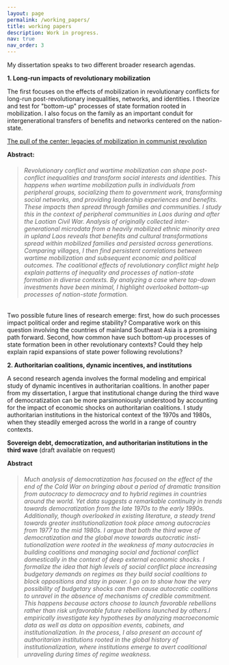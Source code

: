 ```yaml
---
layout: page
permalink: /working_papers/
title: working papers
description: Work in progress.
nav: true
nav_order: 3
---
```


My dissertation speaks to two different broader research agendas. 

**1. Long-run impacts of revolutionary mobilization**

The first focuses on the effects of mobilization in revolutionary conflicts for long-run post-revolutionary inequalities, networks, and identities. I theorize and test for "bottom-up" processes of state formation rooted in mobilization. I also focus on the family as an important conduit for intergenerational transfers of benefits and networks centered on the nation-state.  

[The pull of the center: legacies of mobilization in communist revolution](/assets/pdf/TPOCf2.pdf)

**Abstract:**

> ###### Revolutionary conflict and wartime mobilization can shape post-conflict inequalities and transform social interests and identities. This happens when wartime mobilization pulls in individuals from peripheral groups, socializing them to government work, transforming social networks, and providing leadership experiences and benefits. These impacts then spread through families and communities. I study this in the context of peripheral communities in Laos during and after the Laotian Civil War. Analysis of originally collected inter-generational microdata from a heavily mobilized ethnic minority area in upland Laos reveals that benefits and cultural transformations spread within mobilized families and persisted across generations. Comparing villages, I then find persistent correlations between wartime mobilization and subsequent economic and political outcomes. The coalitional effects of revolutionary conflict might help explain patterns of inequality and processes of nation-state formation in diverse contexts. By analyzing a case where top-down investments have been minimal, I highlight overlooked bottom-up processes of nation-state formation.
>

Two possible future lines of research emerge: first, how do such processes impact political order and regime stability? Comparative work on this question involving the countries of mainland Southeast Asia is a promising path forward. Second, how common have such bottom-up processes of state formation been in other revolutionary contexts? Could they help explain rapid expansions of state power following revolutions?

**2. Authoritarian coalitions, dynamic incentives, and institutions**

A second research agenda involves the formal modeling and empirical study of dynamic incentives in authoritarian coalitions. In another paper from my dissertation, I argue that institutional change during the third wave of democratization can be more parsimoniously understood by accounting for the impact of economic shocks on authoritarian coalitions. I study authoritarian institutions in the historical context of the 1970s and 1980s, when they steadily emerged across the world in a range of country contexts.

**Sovereign debt, democratization, and authoritarian institutions in the third wave** (draft available on request)

**Abstract**

> ###### Much analysis of democratization has focused on the effect of the end of the Cold War on bringing about a period of dramatic transition from autocracy to democracy and to hybrid regimes in countries around the world. Yet data suggests a remarkable continuity in trends towards democratization from the late 1970s to the early 1990s. Additionally, though overlooked in existing literature, a steady trend towards greater institutionalization took place among autocracies from 1977 to the mid 1980s. I argue that both the third wave of democratization and the global move towards autocratic insti- tutionalization were rooted in the weakness of many autocracies in building coalitions and managing social and factional conflict domestically in the context of deep external economic shocks. I formalize the idea that high levels of social conflict place increasing budgetary demands on regimes as they build social coalitions to block oppositions and stay in power. I go on to show how the very possibility of budgetary shocks can then cause autocratic coalitions to unravel in the absence of mechanisms of credible commitment. This happens because actors choose to launch favorable rebellions rather than risk unfavorable future rebellions launched by others.I empirically investigate key hypotheses by analyzing macroeconomic data as well as data on opposition events, cabinets, and institutionalization. In the process, I also present an account of authoritarian institutions rooted in the global history of institutionalization, where institutions emerge to avert coalitional unraveling during times of regime weakness.
>
